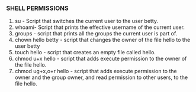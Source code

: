 ### SHELL PERMISSIONS ###

1. su - Script that switches the current user to the user betty.
2. whoami- Script that prints the effective username of the current user.
3. groups - script that prints all the groups the current user is part of.
4. chown hello betty - script that changes the owner of the file hello to the user betty
5. touch hello - script that creates an empty file called hello.
6. chmod u+x hello - script that adds execute permission to the owner of the file hello.
7. chmod ug+x,o+r hello - script that adds execute permission to the owner and the group owner, and read permission to other users, to the file hello.
